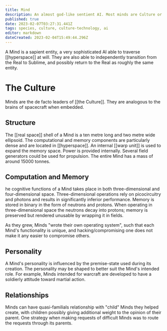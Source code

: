 ```yaml
---
title: Mind
description: An almost god-like sentient AI. Most minds are Culture or former culture, but other minds with no assosication to the culture do exist
published: true
date: 2023-02-07T03:27:31.441Z
tags: species, culture, culture-technology, ai
editor: markdown
dateCreated: 2023-02-04T15:49:44.296Z
---
```


A Mind is a sapient entity, a very sophisticated AI able to traverse [[hyperspace]] at will. They are also able to independently transition from the Real to Sublime, and possibly return to the Real as roughly the same entity.

# The Culture
Minds are the de facto leaders of [[the Culture]]. They are analogous to the brains of spacecraft when embedded.

## Structure
The [[real space]] shell of a Mind is a ten metre long and two metre wide ellipsoid. The computational and memory components are particularly dense and are located in [[hyperspace]]. An internal [[warp unit]] is used to expand the memory space. Power is provided internally. Several field generators could be used for propulsion. The entire Mind has a mass of around 15000 tonnes.

## Computation and Memory
he cognitive functions of a Mind takes place in both three-dimensional and four-dimensional space. Three-dimensional operations rely on picocircuitry and photons and results in significantly inferior performance. Memory is stored in binary in the form of neutrons and protons. When operating in three-dimensional space the neutrons decay into protons; memory is preserved but rendered unusable by wrapping it in fields.

As they grew, Minds "wrote their own operating system", such that each Mind's functionality is unique, and hacking/compromising one does not make it any easier to compromise others.

## Personality
A Mind's personality is influenced by the premise-state used during its creation. The personality may be shaped to better suit the Mind's intended role. For example, Minds intended for warcraft are developed to have a soldierly attitude toward martial action.

## Relationships
Minds can have quasi-familials relationship with "child" Minds they helped create, with children possibly giving additional weight to the opinion of their parent. One strategy when making requests of difficult Minds was to route the requests through its parents.